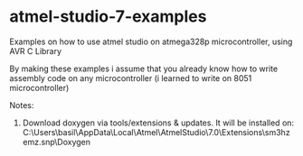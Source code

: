 # atmel-studio-7-examples
Examples on how to use atmel studio on atmega328p microcontroller, using AVR C Library

By making these examples i assume that you already know how to write assembly code on any microcontroller (i learned to write on 8051 microcontroller)

Notes: 
1) Download doxygen via tools/extensions & updates. It will be installed on: 
C:\Users\basil\AppData\Local\Atmel\AtmelStudio\7.0\Extensions\sm3hzemz.snp\Doxygen
